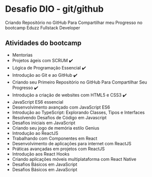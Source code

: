 # Desafio DIO - git/github

Criando Repositório no GitHub Para Compartilhar meu Progresso no bootcamp Eduzz Fullstack Developer

## Atividades do bootcamp
- Mentorias
- Projetos ágeis com SCRUM ✔️
- Lógica de Programação Essencial ✔️
- Introdução ao Git e ao GitHub ✔️
- Criando seu Primeiro Repositório no GitHub Para Compartilhar Seu Progresso ✔️
- Introdução a criação de websites com HTML5 e CSS3 ✔️
- JavaScript ES6 essencial
- Desenvolvimento avançado com JavaScript ES6
- Introdução ao TypeScript: Explorando Classes, Tipos e Interfaces
- Resolvendo Desafios de Código em Javascript
- Desafios iniciais em JavaScript
- Criando seu jogo de memória estilo Genius
- Introdução ao ReactJS
- Trabalhando com Componentes em React
- Desenvolvimento de aplicações para internet com ReactJS
- Práticas avançadas em projetos com ReactJS
- Introdução aos React Hooks
- Criando aplicações móveis multiplataforma com React Native
- Desafios Básicos em JavaScript
- Desafios Básicos em JavaScript

